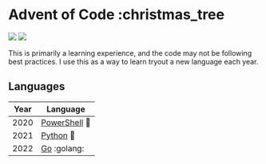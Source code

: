 # Advent of Code :christmas_tree

![](https://img.shields.io/badge/stars%20⭐-34-yellow)
![](https://img.shields.io/badge/days%20completed-17-red)

This is primarily a learning experience, and the code may not be following best practices. I use this as a way to learn tryout a new language each year.

## Languages

| Year | Language                                                            |
| ---- | ------------------------------------------------------------------- |
| 2020 | [PowerShell](https://learn.microsoft.com/en-us/powershell/) :shell: |
| 2021 | [Python](https://www.python.org/) :snake:                           |
| 2022 | [Go](https://golang.org/) :golang:                                  |


